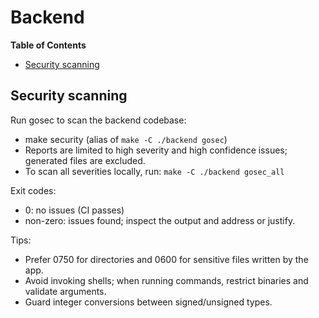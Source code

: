 # Backend

<!-- START doctoc generated TOC please keep comment here to allow auto update -->
<!-- DON'T EDIT THIS SECTION, INSTEAD RE-RUN doctoc TO UPDATE -->
**Table of Contents**

- [Security scanning](#security-scanning)

<!-- END doctoc generated TOC please keep comment here to allow auto update -->

## Security scanning

Run gosec to scan the backend codebase:

- make security (alias of `make -C ./backend gosec`)
- Reports are limited to high severity and high confidence issues; generated files are excluded.
- To scan all severities locally, run: `make -C ./backend gosec_all`

Exit codes:

- 0: no issues (CI passes)
- non-zero: issues found; inspect the output and address or justify.

Tips:

- Prefer 0750 for directories and 0600 for sensitive files written by the app.
- Avoid invoking shells; when running commands, restrict binaries and validate arguments.
- Guard integer conversions between signed/unsigned types.
